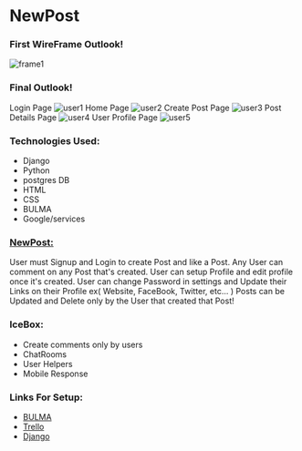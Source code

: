 # NewPost
### First WireFrame Outlook!
![frame1](https://i.imgur.com/Mi3lxAl.png)
### Final Outlook!
Login Page
![user1](https://i.imgur.com/HbUK5Lc.png)
Home Page
![user2](https://i.imgur.com/AWB6k0S.png)
Create Post Page
![user3](https://i.imgur.com/ntpnF25.png)
Post Details Page
![user4](https://i.imgur.com/VmJFAI5.png)
User Profile Page
![user5](https://i.imgur.com/FGMKuo4.png)
### Technologies Used:
* Django
* Python
* postgres DB
* HTML
* CSS
* BULMA
* Google/services
### [NewPost:](https://newpostpost.herokuapp.com/)
User must Signup and Login to create Post and like a Post. Any User can comment on any Post that's created. User can setup Profile and edit profile once it's created. User can change Password in settings and Update their Links on their Profile ex( Website, FaceBook, Twitter, etc... ) Posts can be Updated and Delete only by the User that created that Post!
### IceBox:
* Create comments only by users
* ChatRooms
* User Helpers
* Mobile Response
### Links For Setup:
* [BULMA](https://bulma.io/)
* [Trello](https://trello.com/b/hrH9YQC1/passnote)
* [Django](https://docs.djangoproject.com/en/3.1/)


